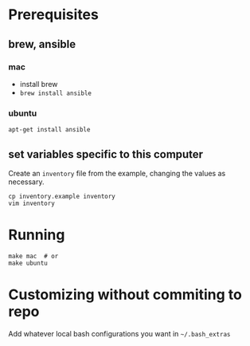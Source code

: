 # Prerequisites

## brew, ansible

### mac
- install brew
- `brew install ansible`

### ubuntu

```
apt-get install ansible
```

## set variables specific to this computer
Create an `inventory` file from the example, changing the values as necessary.

```
cp inventory.example inventory
vim inventory
```

# Running

```
make mac  # or 
make ubuntu
```

# Customizing without commiting to repo

Add whatever local bash configurations you want in `~/.bash_extras`

